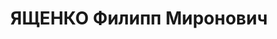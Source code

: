 ---
title: ЯЩЕНКО Филипп Миронович
description: "Род. в 1888, Краснодарский кр., Ст. Плотниковская, русский. Проживал:\
  \ Красногвардейский р-н. Директор Евдокимовского водочного завода \n  Приговор:\
  \ 25.12.1937, ВМН. Расстрелян 26.12.1937"
---